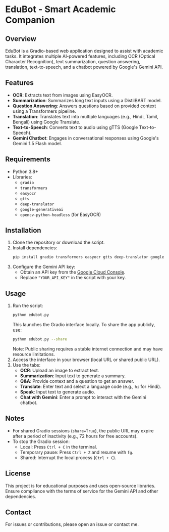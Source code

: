 # EduBot - Smart Academic Companion

## Overview
EduBot is a Gradio-based web application designed to assist with academic tasks. It integrates multiple AI-powered features, including OCR (Optical Character Recognition), text summarization, question answering, translation, text-to-speech, and a chatbot powered by Google's Gemini API.

## Features
- **OCR**: Extracts text from images using EasyOCR.
- **Summarization**: Summarizes long text inputs using a DistilBART model.
- **Question Answering**: Answers questions based on provided context using a Transformers pipeline.
- **Translation**: Translates text into multiple languages (e.g., Hindi, Tamil, Bengali) using Google Translate.
- **Text-to-Speech**: Converts text to audio using gTTS (Google Text-to-Speech).
- **Gemini Chatbot**: Engages in conversational responses using Google's Gemini 1.5 Flash model.

## Requirements
- Python 3.8+
- Libraries:
  - `gradio`
  - `transformers`
  - `easyocr`
  - `gtts`
  - `deep-translator`
  - `google-generativeai`
  - `opencv-python-headless` (for EasyOCR)

## Installation
1. Clone the repository or download the script.
2. Install dependencies:
   ```bash
   pip install gradio transformers easyocr gtts deep-translator google-generativeai opencv-python-headless
   ```
3. Configure the Gemini API key:
   - Obtain an API key from the [Google Cloud Console](https://console.cloud.google.com/).
   - Replace `"YOUR_API_KEY"` in the script with your key.

## Usage
1. Run the script:
   ```bash
   python edubot.py
   ```
   This launches the Gradio interface locally. To share the app publicly, use:
   ```bash
   python edubot.py --share
   ```
   Note: Public sharing requires a stable internet connection and may have resource limitations.
2. Access the interface in your browser (local URL or shared public URL).
3. Use the tabs:
   - **OCR**: Upload an image to extract text.
   - **Summarization**: Input text to generate a summary.
   - **Q&A**: Provide context and a question to get an answer.
   - **Translate**: Enter text and select a language code (e.g., `hi` for Hindi).
   - **Speak**: Input text to generate audio.
   - **Chat with Gemini**: Enter a prompt to interact with the Gemini chatbot.

## Notes
- For shared Gradio sessions (`share=True`), the public URL may expire after a period of inactivity (e.g., 72 hours for free accounts).
- To stop the Gradio session:
  - Local: Press `Ctrl + C` in the terminal.
  - Temporary pause: Press `Ctrl + Z` and resume with `fg`.
  - Shared: Interrupt the local process (`Ctrl + C`).

## License
This project is for educational purposes and uses open-source libraries. Ensure compliance with the terms of service for the Gemini API and other dependencies.

## Contact
For issues or contributions, please open an issue or contact me.
